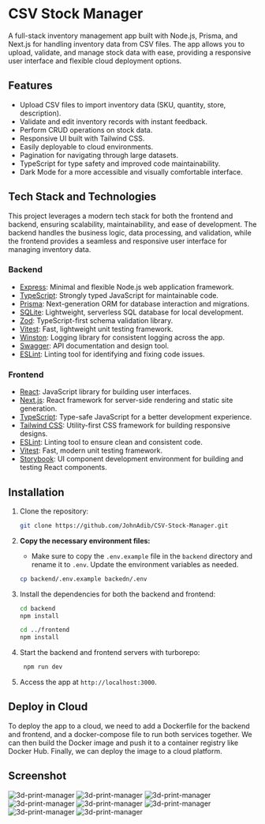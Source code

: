 # CSV Stock Manager

A full-stack inventory management app built with Node.js, Prisma, and Next.js for handling inventory data from CSV files. The app allows you to upload, validate, and manage stock data with ease, providing a responsive user interface and flexible cloud deployment options.

## Features

- Upload CSV files to import inventory data (SKU, quantity, store, description).
- Validate and edit inventory records with instant feedback.
- Perform CRUD operations on stock data.
- Responsive UI built with Tailwind CSS.
- Easily deployable to cloud environments.
- Pagination for navigating through large datasets.
- TypeScript for type safety and improved code maintainability.
- Dark Mode for a more accessible and visually comfortable interface.

## Tech Stack and Technologies

This project leverages a modern tech stack for both the frontend and backend, ensuring scalability, maintainability, and ease of development. The backend handles the business logic, data processing, and validation, while the frontend provides a seamless and responsive user interface for managing inventory data.

### Backend

- [Express](https://expressjs.com/): Minimal and flexible Node.js web application framework.
- [TypeScript](https://www.typescriptlang.org/): Strongly typed JavaScript for maintainable code.
- [Prisma](https://www.prisma.io/): Next-generation ORM for database interaction and migrations.
- [SQLite](https://www.sqlite.org/): Lightweight, serverless SQL database for local development.
- [Zod](https://zod.dev/): TypeScript-first schema validation library.
- [Vitest](https://vitest.dev/): Fast, lightweight unit testing framework.
- [Winston](https://github.com/winstonjs/winston): Logging library for consistent logging across the app.
- [Swagger](https://swagger.io/): API documentation and design tool.
- [ESLint](https://eslint.org/): Linting tool for identifying and fixing code issues.

### Frontend

- [React](https://reactjs.org/): JavaScript library for building user interfaces.
- [Next.js](https://nextjs.org/): React framework for server-side rendering and static site generation.
- [TypeScript](https://www.typescriptlang.org/): Type-safe JavaScript for a better development experience.
- [Tailwind CSS](https://tailwindcss.com/): Utility-first CSS framework for building responsive designs.
- [ESLint](https://eslint.org/): Linting tool to ensure clean and consistent code.
- [Vitest](https://vitest.dev/): Fast, modern unit testing framework.
- [Storybook](https://storybook.js.org/): UI component development environment for building and testing React components.

## Installation

1. Clone the repository:

   ```bash
   git clone https://github.com/JohnAdib/CSV-Stock-Manager.git
   ```

2. **Copy the necessary environment files:**

   - Make sure to copy the `.env.example` file in the `backend` directory and rename it to `.env`. Update the environment variables as needed.

   ```bash
   cp backend/.env.example backedn/.env
   ```

3. Install the dependencies for both the backend and frontend:

   ```bash
   cd backend
   npm install

   cd ../frontend
   npm install
   ```

4. Start the backend and frontend servers with turborepo:

   ```bash
    npm run dev
   ```

5. Access the app at `http://localhost:3000`.

## Deploy in Cloud

To deploy the app to a cloud, we need to add a Dockerfile for the backend and frontend, and a docker-compose file to run both services together. We can then build the Docker image and push it to a container registry like Docker Hub. Finally, we can deploy the image to a cloud platform.

## Screenshot

![3d-print-manager](docs/ui-homepage.png)
![3d-print-manager](docs/ui-about.png)
![3d-print-manager](docs/ui-list-empty.png)
![3d-print-manager](docs/ui-add.png)
![3d-print-manager](docs/ui-list.png)
![3d-print-manager](docs/ui-upload.png)
![3d-print-manager](docs/ui-delete.png)
![3d-print-manager](docs/ui-list-dark.png)
